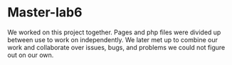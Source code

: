 # Master-lab6

We worked on this project together.  Pages and php files were divided up between use to work on independently.  We later met up to combine our work and collaborate over issues, bugs, and problems we could not figure out on our own. 